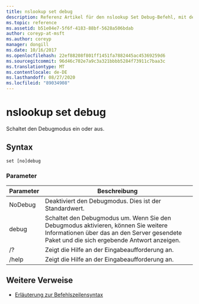 ```yaml
---
title: nslookup set debug
description: Referenz Artikel für den nslookup Set Debug-Befehl, mit dem der Debugmodus ein-und ausgeschaltet wird.
ms.topic: reference
ms.assetid: b51e04e7-5f6f-4183-88bf-5628a506bdab
author: coreyp-at-msft
ms.author: coreyp
manager: dongill
ms.date: 10/16/2017
ms.openlocfilehash: 22ef88208f801ff1451fa7882445ac45369259d6
ms.sourcegitcommit: 96d46c702e7a9c3a321bbbb5284f73911c7baa3c
ms.translationtype: MT
ms.contentlocale: de-DE
ms.lasthandoff: 08/27/2020
ms.locfileid: "89034908"
---
```

# <a name="nslookup-set-debug"></a>nslookup set debug

Schaltet den Debugmodus ein oder aus.

## <a name="syntax"></a>Syntax

```
set [no]debug
```

### <a name="parameters"></a>Parameter

| Parameter | Beschreibung |
| ---------- | ---------- |
| NoDebug | Deaktiviert den Debugmodus. Dies ist der Standardwert. |
| debug | Schaltet den Debugmodus um. Wenn Sie den Debugmodus aktivieren, können Sie weitere Informationen über das an den Server gesendete Paket und die sich ergebende Antwort anzeigen. |
| /? | Zeigt die Hilfe an der Eingabeaufforderung an. |
| /help | Zeigt die Hilfe an der Eingabeaufforderung an. |

## <a name="additional-references"></a>Weitere Verweise

- [Erläuterung zur Befehlszeilensyntax](command-line-syntax-key.md)
